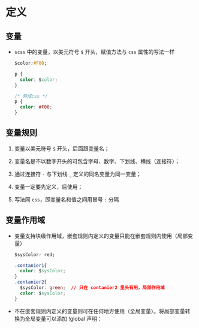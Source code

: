 # 定义

## 变量

+ `scss` 中的变量，以美元符号 `$` 开头，赋值方法与 `css` 属性的写法一样

  ```css
  $color:#F00;

  p {
    color: $color;
  }
  ```

  ```css
  /* 转成css */
  p {
    color: #F00;
  }
  ```

## 变量规则

1. 变量以美元符号 `$` 开头，后面跟变量名；

2. 变量名是不以数字开头的可包含字母、数字、下划线、横线（连接符）；

3. 通过连接符 `-` 与下划线 `_` 定义的同名变量为同一变量；

4. 变量一定要先定义，后使用；

5. 写法同 `css`，即变量名和值之间用冒号 `:` 分隔

## 变量作用域

+ 变量支持块级作用域，嵌套规则内定义的变量只能在嵌套规则内使用（局部变量）

  ```css
  $sysColor: red;

  .contanier1{
    color: $sysColor;
  }
  .contanier2{
    $sysColor: green;  // 只在 contanier2 里头有用，局部作用域
    color: $sysColor;
  }
  ```

+ 不在嵌套规则内定义的变量则可在任何地方使用（全局变量）。将局部变量转换为全局变量可以添加 !global 声明：
